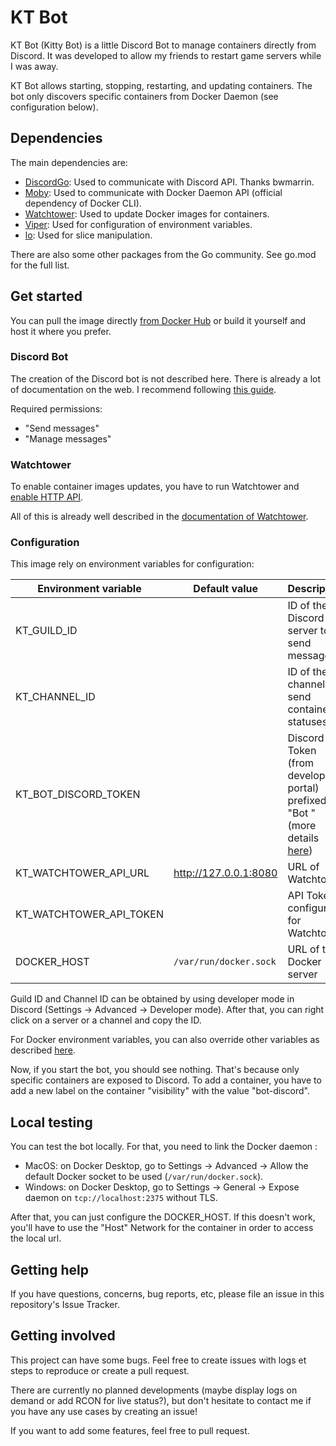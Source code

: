 # KT Bot

KT Bot (Kitty Bot) is a little Discord Bot to manage containers directly from Discord. It was developed to allow my friends to restart game servers while I was away.

KT Bot allows starting, stopping, restarting, and updating containers. The bot only discovers specific containers from Docker Daemon (see configuration below).

## Dependencies

The main dependencies are:

- [DiscordGo](https://github.com/bwmarrin/discordgo): Used to communicate with Discord API. Thanks bwmarrin.
- [Moby](https://github.com/moby/moby): Used to communicate with Docker Daemon API (official dependency of Docker CLI).
- [Watchtower](https://github.com/containrrr/watchtower): Used to update Docker images for containers.
- [Viper](https://github.com/spf13/viper): Used for configuration of environment variables.
- [lo](https://github.com/samber/lo): Used for slice manipulation.

There are also some other packages from the Go community. See go.mod for the full list.

## Get started

You can pull the image directly [from Docker Hub](https://hub.docker.com/r/donatienbaille/ktbot) or build it yourself and host it where you prefer.

### Discord Bot

The creation of the Discord bot is not described here. There is already a lot of documentation on the web. I recommend following [this guide](https://discordjs.guide/preparations/setting-up-a-bot-application.html#creating-your-bot).

Required permissions:

- "Send messages"
- "Manage messages"

### Watchtower

To enable container images updates, you have to run Watchtower and [enable HTTP API](https://containrrr.dev/watchtower/http-api-mode/).

All of this is already well described in the [documentation of Watchtower](https://containrrr.dev/watchtower/).

### Configuration

This image rely on environment variables for configuration:

| Environment variable    | Default value          | Description                                                                                                                              |
| ----------------------- | ---------------------- | ---------------------------------------------------------------------------------------------------------------------------------------- |
| KT_GUILD_ID             |                        | ID of the Discord server to send messages                                                                                                |
| KT_CHANNEL_ID           |                        | ID of the channel to send container statuses                                                                                             |
| KT_BOT_DISCORD_TOKEN    |                        | Discord Bot Token (from developer portal) prefixed by "Bot " (more details [here](https://pkg.go.dev/github.com/bwmarrin/discordgo#New)) |
| KT_WATCHTOWER_API_URL   | http://127.0.0.1:8080  | URL of Watchtower                                                                                                                        |
| KT_WATCHTOWER_API_TOKEN |                        | API Token configured for Watchtower                                                                                                      |
| DOCKER_HOST             | `/var/run/docker.sock` | URL of the Docker server                                                                                                                 |

Guild ID and Channel ID can be obtained by using developer mode in Discord (Settings -> Advanced -> Developer mode). After that, you can right click on a server or a channel and copy the ID.

For Docker environment variables, you can also override other variables as described [here](https://pkg.go.dev/github.com/docker/docker/client#FromEnv).

Now, if you start the bot, you should see nothing. That's because only specific containers are exposed to Discord. To add a container, you have to add a new label on the container "visibility" with the value "bot-discord".

## Local testing

You can test the bot locally. For that, you need to link the Docker daemon :

- MacOS: on Docker Desktop, go to Settings -> Advanced -> Allow the default Docker socket to be used (`/var/run/docker.sock`).
- Windows: on Docker Desktop, go to Settings -> General -> Expose daemon on `tcp://localhost:2375` without TLS.

After that, you can just configure the DOCKER_HOST. If this doesn't work, you'll have to use the "Host" Network for the container in order to access the local url.

## Getting help

If you have questions, concerns, bug reports, etc, please file an issue in this repository's Issue Tracker.

## Getting involved

This project can have some bugs. Feel free to create issues with logs et steps to reproduce or create a pull request.

There are currently no planned developments (maybe display logs on demand or add RCON for live status?), but don't hesitate to contact me if you have any use cases by creating an issue!

If you want to add some features, feel free to pull request.
